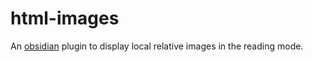 # html-images

An [obsidian](https://obsidian.md/) plugin to display local relative images in the reading mode.
